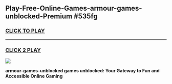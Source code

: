 
## Play-Free-Online-Games-armour-games-unblocked-Premium #535fg
<h3>
<a href="https://premium.freeplayer.one?title=armour-games-unblocked&ref=8M">CLICK TO PLAY</a></h3>
<hr>

<h3>
<a href="https://premium.freeplayer.one?title=armour-games-unblocked&ref=8M">CLICK 2 PLAY</a>
  
</h3>

<a href="https://premium.freeplayer.one?title=armour-games-unblocked&ref=8M"><img src="https://clearcache.store/games.png"></a>


**armour-games-unblocked games unblocked: Your Gateway to Fun and Accessible Online Gaming**
